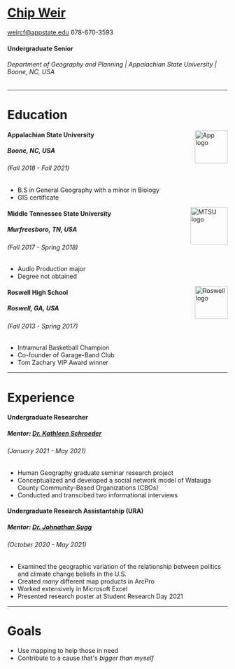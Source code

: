 [Chip Weir](https://www.linkedin.com/in/chip-weir-335a711a8/)
=========

weircf@appstate.edu
678-670-3593

#### Undergraduate Senior
###### Department of Geography and Planning | Appalachian State University | Boone, NC, USA
___
Education
=========
<img style="float: right;" src="https://upload.wikimedia.org/wikipedia/commons/thumb/a/a9/Appalachian_State_Mountaineers_logo.svg/1200px-Appalachian_State_Mountaineers_logo.svg.png" alt="App logo" width="75"/>

#### Appalachian State University
##### Boone, NC, USA
###### (Fall 2018 - Fall 2021)
- B.S in General Geography with a minor in Biology
- GIS certificate

<img style="float: right;" src="https://upload.wikimedia.org/wikipedia/commons/thumb/e/ea/Middle_Tennessee_MT_Logomark.svg/1200px-Middle_Tennessee_MT_Logomark.svg.png" alt="MTSU logo" width="85"/>

#### Middle Tennessee State University
##### Murfreesboro, TN, USA
###### (Fall 2017 - Spring 2018)
- Audio Production major
- Degree not obtained

<img style="float: right;" src="https://www.fultonschools.org/cms/lib/GA50000114/Centricity/Template/GlobalAssets/images///logos/RHS_Logo-coatarms.png" alt="Roswell logo" width="75"/>

#### Roswell High School
##### Roswell, GA, USA
###### (Fall 2013 - Spring 2017)
- Intramural Basketball Champion
- Co-founder of Garage-Band Club
- Tom Zachary VIP Award winner
___
Experience
==========

#### Undergraduate Researcher
##### Mentor: [Dr. Kathleen Schroeder](https://geo.appstate.edu/faculty-staff/kathleen-schroeder)
###### (January 2021 - May 2021)
- Human Geography graduate seminar research project
- Conceptualized and developed a social network model of Watauga County Community-Based Organizations (CBOs)
- Conducted and transcibed two informational interviews

<!---
link picture of model from e-portfolio website to "social network model" once e-portfolio is up
-->

#### Undergraduate Research Assistantship (URA)
##### Mentor: [Dr. Johnathan Sugg](https://geo.appstate.edu/faculty-staff/johnathan-sugg)
###### (October 2020 - May 2021)
- Examined the geographic variation of the relationship between politics and climate change beliefs in the U.S.
- Created _many_ different map products in ArcPro
- Worked extensively in Microsoft Excel
- Presented research poster at Student Research Day 2021

<!---
link URA page from e-portfolio website to "URA" once e-portfolio is up
-->
___
Goals
=====

- Use mapping to help those in need
- Contribute to a cause that's _bigger than myself_
